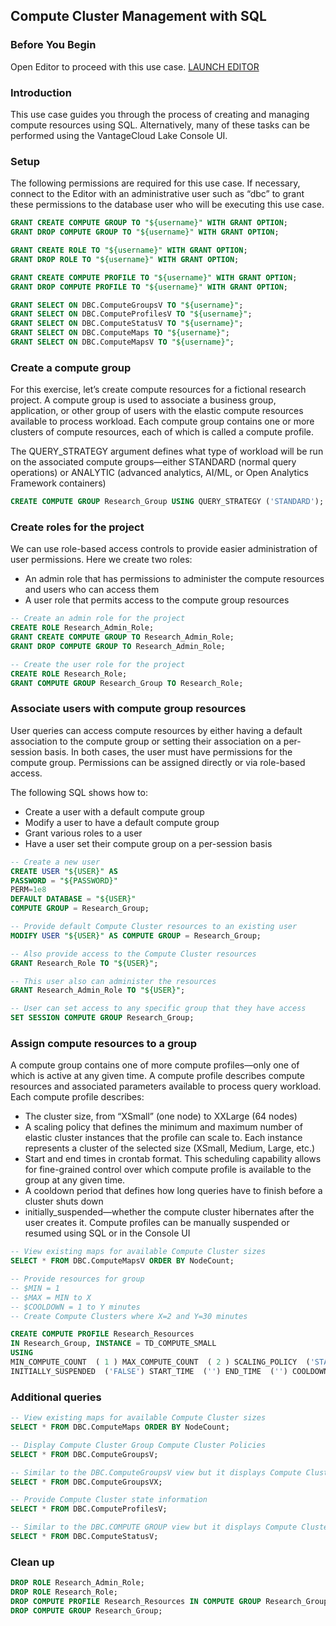 ## Compute Cluster Management with SQL

### Before You Begin

Open Editor to proceed with this use case.
[LAUNCH EDITOR](#data={"navigateTo":"editor"})

### Introduction

This use case guides you through the process of creating and managing compute resources using SQL. Alternatively, many of these tasks can be performed using the VantageCloud Lake Console UI.

### Setup 

The following permissions are required for this use case. If necessary, connect to the Editor with an administrative user such as “dbc” to grant these permissions to the database user who will be executing this use case.

```sql
GRANT CREATE COMPUTE GROUP TO "${username}" WITH GRANT OPTION;
GRANT DROP COMPUTE GROUP TO "${username}" WITH GRANT OPTION;

GRANT CREATE ROLE TO "${username}" WITH GRANT OPTION;
GRANT DROP ROLE TO "${username}" WITH GRANT OPTION;

GRANT CREATE COMPUTE PROFILE TO "${username}" WITH GRANT OPTION;
GRANT DROP COMPUTE PROFILE TO "${username}" WITH GRANT OPTION;

GRANT SELECT ON DBC.ComputeGroupsV TO "${username}";
GRANT SELECT ON DBC.ComputeProfilesV TO "${username}";
GRANT SELECT ON DBC.ComputeStatusV TO "${username}";
GRANT SELECT ON DBC.ComputeMaps TO "${username}";
GRANT SELECT ON DBC.ComputeMapsV TO "${username}";
```

### Create a compute group

For this exercise, let’s create compute resources for a fictional research project. A compute group is used to associate a business group, application, or other group of users with the elastic compute resources available to process workload. Each compute group contains one or more clusters of compute resources, each of which is called a compute profile.  

The QUERY_STRATEGY argument defines what type of workload will be run on the associated compute groups—either STANDARD (normal query operations) or ANALYTIC (advanced analytics, AI/ML, or Open Analytics Framework containers) 

```sql
CREATE COMPUTE GROUP Research_Group USING QUERY_STRATEGY ('STANDARD');
```

### Create roles for the project

We can use role-based access controls to provide easier administration of user permissions.  Here we create two roles: 
* An admin role that has permissions to administer the compute resources and users who can access them
* A user role that permits access to the compute group resources 


```sql
-- Create an admin role for the project
CREATE ROLE Research_Admin_Role;
GRANT CREATE COMPUTE GROUP TO Research_Admin_Role;
GRANT DROP COMPUTE GROUP TO Research_Admin_Role;

-- Create the user role for the project
CREATE ROLE Research_Role;
GRANT COMPUTE GROUP Research_Group TO Research_Role;
```

### Associate users with compute group resources

User queries can access compute resources by either having a default association to the compute group or setting their association on a per-session basis. In both cases, the user must have permissions for the compute group. Permissions can be assigned directly or via role-based access.

The following SQL shows how to:
* Create a user with a default compute group 
* Modify a user to have a default compute group
* Grant various roles to a user
* Have a user set their compute group on a per-session basis

```sql
-- Create a new user
CREATE USER "${USER}" AS 
PASSWORD = "${PASSWORD}"
PERM=1e8
DEFAULT DATABASE = "${USER}"
COMPUTE GROUP = Research_Group;

-- Provide default Compute Cluster resources to an existing user
MODIFY USER "${USER}" AS COMPUTE GROUP = Research_Group;

-- Also provide access to the Compute Cluster resources
GRANT Research_Role TO "${USER}";

-- This user also can administer the resources
GRANT Research_Admin_Role TO "${USER}";

-- User can set access to any specific group that they have access
SET SESSION COMPUTE GROUP Research_Group;
```

### Assign compute resources to a group

A compute group contains one of more compute profiles—only one of which is active at any given time. A compute profile describes compute resources and associated parameters available to process query workload. Each compute profile describes: 
* The cluster size, from “XSmall” (one node) to XXLarge (64 nodes)
* A scaling policy that defines the minimum and maximum number of elastic cluster instances that the profile can scale to. Each instance represents a cluster of the selected size (XSmall, Medium, Large, etc.)
* Start and end times in crontab format. This scheduling capability allows for fine-grained control over which compute profile is available to the group at any given time.
* A cooldown period that defines how long queries have to finish before a cluster shuts down 
* initially_suspended—whether the compute cluster hibernates after the user creates it. Compute profiles can be manually suspended or resumed using SQL or in the Console UI

```sql
-- View existing maps for available Compute Cluster sizes
SELECT * FROM DBC.ComputeMapsV ORDER BY NodeCount;

-- Provide resources for group
-- $MIN = 1
-- $MAX = MIN to X
-- $COOLDOWN = 1 to Y minutes
-- Create Compute Clusters where X=2 and Y=30 minutes

CREATE COMPUTE PROFILE Research_Resources
IN Research_Group, INSTANCE = TD_COMPUTE_SMALL
USING
MIN_COMPUTE_COUNT  ( 1 ) MAX_COMPUTE_COUNT  ( 2 ) SCALING_POLICY  ('STANDARD') INSTANCE_TYPE  ('STANDARD') 
INITIALLY_SUSPENDED  ('FALSE') START_TIME  ('') END_TIME  ('') COOLDOWN_PERIOD  ( 30 );
```

### Additional queries
 
```sql
-- View existing maps for available Compute Cluster sizes
SELECT * FROM DBC.ComputeMaps ORDER BY NodeCount;

-- Display Compute Cluster Group Compute Cluster Policies
SELECT * FROM DBC.ComputeGroupsV;

-- Similar to the DBC.ComputeGroupsV view but it displays Compute Cluster group details for Compute Cluster groups to which the user has access
SELECT * FROM DBC.ComputeGroupsVX;

-- Provide Compute Cluster state information
SELECT * FROM DBC.ComputeProfilesV;

-- Similar to the DBC.COMPUTE GROUP view but it displays Compute Cluster profile details for Compute Cluster profiles to which the user has access.
SELECT * FROM DBC.ComputeStatusV;
```

### Clean up

```sql
DROP ROLE Research_Admin_Role;
DROP ROLE Research_Role;
DROP COMPUTE PROFILE Research_Resources IN COMPUTE GROUP Research_Group;
DROP COMPUTE GROUP Research_Group;
```
